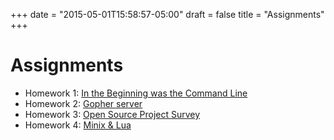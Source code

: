 +++
date = "2015-05-01T15:58:57-05:00"
draft = false
title = "Assignments"
+++

# Assignments

* Homework 1: [In the Beginning was the Command Line](/assignments/homework1/)
* Homework 2: [Gopher server](/assignments/homework2/)
* Homework 3: [Open Source Project Survey](/assignments/homework3/)
* Homework 4: [Minix & Lua](/assignments/homework4/)